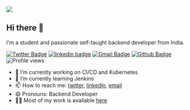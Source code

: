 <img align="center" src="https://raw.githubusercontent.com/adisakshya/adisakshya/version/1.0.0/assets/images/banner.png?token=AKXRM5QJVUPOPPP7TQGQWFS7T2AEQ" />

## Hi there 👋
I'm a student and passionate self-taught backend developer from India.

[![Twitter Badge](https://img.shields.io/badge/-adisakshya-00acee?style=flat&logo=twitter&logoColor=white&link=https://twitter.com/adisakshya/)](https://www.twitter.com/adisakshya/)
[![linkedin badge](https://img.shields.io/badge/-adisakshya-blue?style=flat&logo=linkedin&logoColor=white)](https://linkedin.com/in/adisakshya)
[![Gmail Badge](https://img.shields.io/badge/-adisakshya98@gmail.com-c14438?style=flat&logo=Gmail&logoColor=white&link=mailto:adisakshya98@gmail.com)](mailto:adisakshya98@gmail.com)
[![Github Badge](https://img.shields.io/badge/-adisakshya-grey?style=flat&logo=github&logoColor=white&link=https://github.com/adisakshya/)](https://www.github.com/adisakshya/) 
![Profile views](https://gpvc.arturio.dev/adisakshya)

- 🔭 I’m currently working on CI/CD and Kubernetes
- 🌱 I’m currently learning Jenkins
- 📫 How to reach me: [twitter](https://twitter.com/adisakshya), [linkedin](https://www.linkedin.com/in/adisakshya-chauhan-a62920151/), [email](mailto:adisakshya98@gmail.com)
- 😄 Pronouns: Backend Developer
- 👨‍💻 Most of my work is available [here](https://github.com/adisakshya?tab=repositories)
